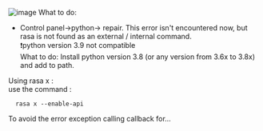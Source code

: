 ![image](https://user-images.githubusercontent.com/64036955/128819481-b27567fd-62a3-48ec-93a5-798760ae4986.png)
What to do:  
- Control panel->python-> repair.
 This error isn't encountered now, but rasa is not found as an external / internal command.  
 ❗python version 3.9 not compatible   
 What to do: Install python version 3.8 (or any version from 3.6x to 3.8x) and add to path.
 
 Using  rasa x :   
  use the command :
 
      rasa x --enable-api   
To avoid the error exception calling callback for...
     
